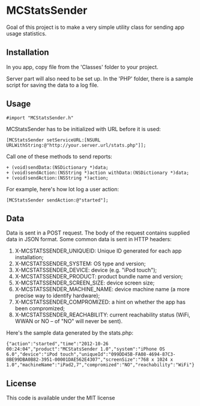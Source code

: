 # MCStatsSender

Goal of this project is to make a very simple utility class for sending app usage statistics.

## Installation

In you app, copy file from the 'Classes' folder to your project.

Server part will also need to be set up. In the 'PHP' folder, there is a sample script for saving the data to a log file.

## Usage

    #import "MCStatsSender.h"
    
MCStatsSender has to be initialized with URL before it is used:

    [MCStatsSender setServiceURL:[NSURL URLWithString:@"http://your.server.url/stats.php"]];
    
Call one of these methods to send reports:

    + (void)sendData:(NSDictionary *)data;
    + (void)sendAction:(NSString *)action withData:(NSDictionary *)data;
    + (void)sendAction:(NSString *)action;
    
For example, here's how lot log a user action:

    [MCStatsSender sendAction:@"started"];
    
## Data
    
Data is sent in a POST request. The body of the request contains supplied data in JSON format. Some common data is sent in HTTP headers:

1. X-MCSTATSSENDER_UNIQUEID: Unique ID generated for each app installation;
2. X-MCSTATSSENDER_SYSTEM: OS type and version;
3. X-MCSTATSSENDER_DEVICE: device (e.g. "iPod touch");
4. X-MCSTATSSENDER_PRODUCT: product bundle name and version;
5. X-MCSTATSSENDER_SCREEN_SIZE: device screen size;
6. X-MCSTATSSENDER_MACHINE_NAME: device machine name (a more precise way to identify hardware);
7. X-MCSTATSSENDER_COMPROMIZED: a hint on whether the app has been compromized;
8. X-MCSTATSSENDER_REACHABILITY: current reachability status (WiFi, WWAN or NO – of "NO" will never be sent).

Here's the sample data generated by the stats.php:

    {"action":"started","time":"2012-10-26 00:24:04","product":"MCStatsSender 1.0","system":"iPhone OS 6.0","device":"iPod touch","uniqueId":"099DD45B-FA08-4694-87C3-8BE99DBA0B82-3951-00001DAE562E4307","screenSize":"768 x 1024 x 1.0","machineName":"iPad2,7","compromized":"NO","reachability":"WiFi"}

## License

This code is available under the MIT license